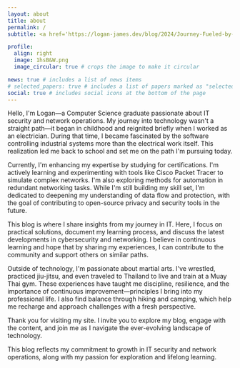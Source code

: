 ```yaml
---
layout: about
title: about
permalink: /
subtitle: <a href='https://logan-james.dev/blog/2024/Journey-Fueled-by-Curiosity/'> A Journey Fueled by Curiosity </a>

profile:
  align: right
  image: 1hsB&W.png
  image_circular: true # crops the image to make it circular

news: true # includes a list of news items
# selected_papers: true # includes a list of papers marked as "selected={true}"
social: true # includes social icons at the bottom of the page
---
```


Hello, I'm Logan—a Computer Science graduate passionate about IT security and network operations. My journey into technology wasn't a straight path—it began in childhood and reignited briefly when I worked as an electrician. During that time, I became fascinated by the software controlling industrial systems more than the electrical work itself. This realization led me back to school and set me on the path I'm pursuing today.

Currently, I'm enhancing my expertise by studying for certifications. I'm actively learning and experimenting with tools like Cisco Packet Tracer to simulate complex networks. I'm also exploring methods for automation in redundant networking tasks. While I'm still building my skill set, I'm dedicated to deepening my understanding of data flow and protection, with the goal of contributing to open-source privacy and security tools in the future.

This blog is where I share insights from my journey in IT. Here, I focus on practical solutions, document my learning process, and discuss the latest developments in cybersecurity and networking. I believe in continuous learning and hope that by sharing my experiences, I can contribute to the community and support others on similar paths.

Outside of technology, I'm passionate about martial arts. I've wrestled, practiced jiu-jitsu, and even traveled to Thailand to live and train at a Muay Thai gym. These experiences have taught me discipline, resilience, and the importance of continuous improvement—principles I bring into my professional life. I also find balance through hiking and camping, which help me recharge and approach challenges with a fresh perspective.

Thank you for visiting my site. I invite you to explore my blog, engage with the content, and join me as I navigate the ever-evolving landscape of technology.

This blog reflects my commitment to growth in IT security and network operations, along with my passion for exploration and lifelong learning.
